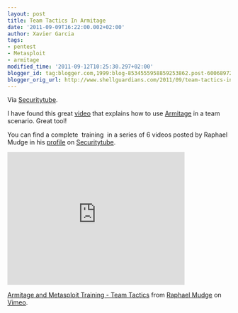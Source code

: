 ```yaml
---
layout: post
title: Team Tactics In Armitage
date: '2011-09-09T16:22:00.002+02:00'
author: Xavier Garcia
tags:
- pentest
- Metasploit
- armitage
modified_time: '2011-09-12T10:25:30.297+02:00'
blogger_id: tag:blogger.com,1999:blog-8534555958859253862.post-6006897202790887619
blogger_orig_url: http://www.shellguardians.com/2011/09/team-tactics-in-armitage.html
---
```

Via [Securitytube](http://www.securitytube.net/).

I have found this great [video](http://www.securitytube.net/video/2140) that explains how to use [Armitage](http://www.fastandeasyhacking.com/) in a team scenario. Great tool!

You can find a complete  training  in a series of 6 videos posted by Raphael Mudge in his [profile](http://www.securitytube.net/user/ArmitageHacker) on [Securitytube](http://www.securitytube.net/).

<iframe allowfullscreen="" frameborder="0" height="300" src="http://player.vimeo.com/video/26677580?title=0&amp;byline=0&amp;portrait=0" webkitallowfullscreen="" width="400"></iframe>

[Armitage and Metasploit Training - Team Tactics](http://vimeo.com/26677580) from [Raphael Mudge](http://vimeo.com/user5262745) on [Vimeo](http://vimeo.com/).
